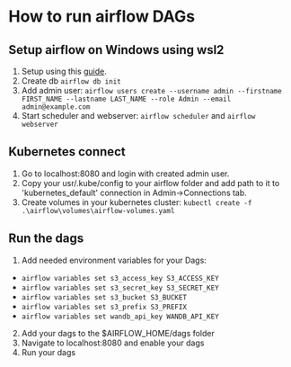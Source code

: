 # How to run airflow DAGs

## Setup airflow on Windows using wsl2
1. Setup using this [guide](https://www.freecodecamp.org/news/install-apache-airflow-on-windows-without-docker/).
2. Create db `airflow db init`
3. Add admin user: `airflow users create --username admin --firstname FIRST_NAME --lastname LAST_NAME --role Admin --email admin@example.com`
4. Start scheduler and webserver: `airflow scheduler` and `airflow webserver`

## Kubernetes connect
1. Go to localhost:8080 and login with created admin user.
2. Copy your usr/.kube/config to your airflow folder and add path to it to 'kubernetes_default' connection in Admin->Connections tab.
3. Create volumes in your kubernetes cluster: `kubectl create -f .\airflow\volumes\airflow-volumes.yaml`

## Run the dags
1. Add needed environment variables for your Dags:
 - `airflow variables set s3_access_key S3_ACCESS_KEY`
 - `airflow variables set s3_secret_key S3_SECRET_KEY`
 - `airflow variables set s3_bucket S3_BUCKET`
 - `airflow variables set s3_prefix S3_PREFIX`
 - `airflow variables set wandb_api_key WANDB_API_KEY`
2. Add your dags to the $AIRFLOW_HOME/dags folder
3. Navigate to localhost:8080 and enable your dags
4. Run your dags
